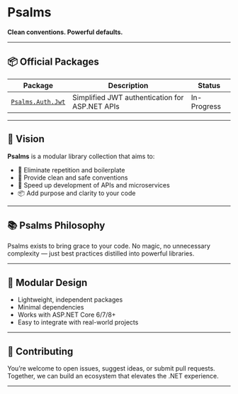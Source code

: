 # Psalms
**Clean conventions. Powerful defaults.**

---

## 📦 Official Packages

| Package | Description | Status |
|--------|-------------|--------|
| [`Psalms.Auth.Jwt`](https://github.com/psalms-library/Psalms.Auth.Jwt) | Simplified JWT authentication for ASP.NET APIs | In-Progress |
---

## 🧠 Vision

**Psalms** is a modular library collection that aims to:

- 🧼 Eliminate repetition and boilerplate
- 📐 Provide clean and safe conventions
- 🚀 Speed up development of APIs and microservices
- 📦 Add purpose and clarity to your code

---

## 📚 Psalms Philosophy

Psalms exists to bring grace to your code.
No magic, no unnecessary complexity — just best practices distilled into powerful libraries.

---
## 🧱 Modular Design
- Lightweight, independent packages
- Minimal dependencies
- Works with ASP.NET Core 6/7/8+
- Easy to integrate with real-world projects
---

## 🤝 Contributing
You’re welcome to open issues, suggest ideas, or submit pull requests.
Together, we can build an ecosystem that elevates the .NET experience.

---

